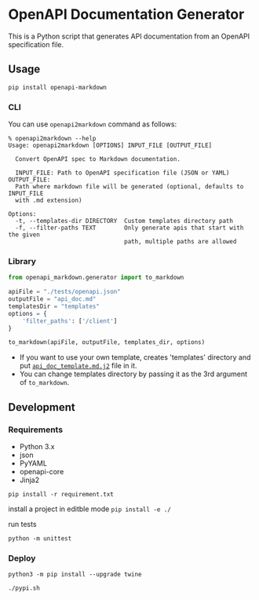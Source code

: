 # OpenAPI Documentation Generator

This is a Python script that generates API documentation from an OpenAPI specification file.

## Usage

`pip install openapi-markdown`

### CLI

You can use `openapi2markdown` command as follows:

```
% openapi2markdown --help                
Usage: openapi2markdown [OPTIONS] INPUT_FILE [OUTPUT_FILE]

  Convert OpenAPI spec to Markdown documentation.

  INPUT_FILE: Path to OpenAPI specification file (JSON or YAML) OUTPUT_FILE:
  Path where markdown file will be generated (optional, defaults to INPUT_FILE
  with .md extension)

Options:
  -t, --templates-dir DIRECTORY  Custom templates directory path
  -f, --filter-paths TEXT        Only generate apis that start with the given
                                 path, multiple paths are allowed
```

### Library

```python
from openapi_markdown.generator import to_markdown

apiFile = "./tests/openapi.json"
outputFile = "api_doc.md"
templatesDir = "templates"
options = {
    'filter_paths': ['/client']
}

to_markdown(apiFile, outputFile, templates_dir, options)
```

- If you want to use your own template, creates 'templates' directory and put [`api_doc_template.md.j2`](src/openapi_markdown/templates/api_doc_template.md.j2) file in it.
- You can change templates directory by passing it as the 3rd argument of `to_markdown`.

## Development

### Requirements

- Python 3.x
- json
- PyYAML
- openapi-core
- Jinja2

`pip install -r requirement.txt`

install a project in editble mode
`pip install -e ./`

run tests

`python -m unittest`

### Deploy

```
python3 -m pip install --upgrade twine
```

```
./pypi.sh
```
